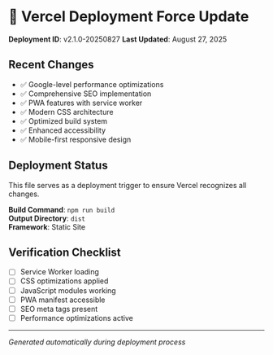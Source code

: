 # 🚀 Vercel Deployment Force Update

**Deployment ID**: v2.1.0-20250827
**Last Updated**: August 27, 2025

## Recent Changes
- ✅ Google-level performance optimizations
- ✅ Comprehensive SEO implementation  
- ✅ PWA features with service worker
- ✅ Modern CSS architecture
- ✅ Optimized build system
- ✅ Enhanced accessibility
- ✅ Mobile-first responsive design

## Deployment Status
This file serves as a deployment trigger to ensure Vercel recognizes all changes.

**Build Command**: `npm run build`  
**Output Directory**: `dist`  
**Framework**: Static Site  

## Verification Checklist
- [ ] Service Worker loading
- [ ] CSS optimizations applied
- [ ] JavaScript modules working
- [ ] PWA manifest accessible
- [ ] SEO meta tags present
- [ ] Performance optimizations active

---
*Generated automatically during deployment process*
